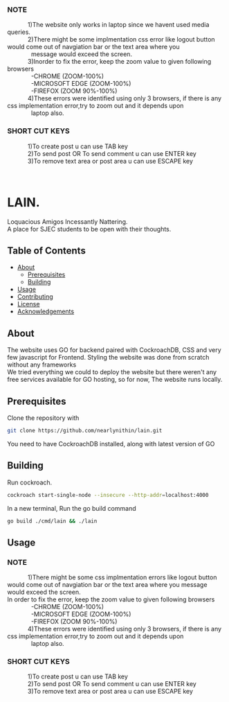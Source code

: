 
<h3>NOTE</h3>
<P>&nbsp &nbsp &nbsp &nbsp &nbsp &nbsp 1)The website only works in laptop since we havent used media queries.  <br>&nbsp &nbsp &nbsp &nbsp &nbsp &nbsp 2)There might be some implmentation css error like logout button would come out of navgiation bar or the text area where you <br> &nbsp &nbsp &nbsp &nbsp &nbsp &nbsp &nbsp  message would exceed the screen.  <br>&nbsp &nbsp &nbsp &nbsp &nbsp &nbsp 3)Inorder to fix the error, keep the zoom value to given following browsers <br>&nbsp &nbsp &nbsp &nbsp &nbsp &nbsp &nbsp -CHROME (ZOOM-100%) <BR> &nbsp &nbsp &nbsp &nbsp &nbsp &nbsp &nbsp -MICROSOFT EDGE (ZOOM-100%) <BR> &nbsp &nbsp &nbsp &nbsp &nbsp &nbsp &nbsp -FIREFOX (ZOOM 90%-100%)<BR> &nbsp &nbsp &nbsp &nbsp &nbsp &nbsp 4)These errors were identified using only 3 browsers, if there is any css implementation error,try to zoom out and it depends upon <br>&nbsp &nbsp &nbsp &nbsp &nbsp &nbsp &nbsp laptop also. </P> <h3>SHORT CUT KEYS</h3><P>&nbsp &nbsp &nbsp &nbsp &nbsp &nbsp 1)To create post u can use TAB key <br>&nbsp &nbsp &nbsp &nbsp &nbsp &nbsp 2)To send post OR To send comment u can use ENTER key <BR> &nbsp &nbsp &nbsp &nbsp &nbsp &nbsp 3)To remove text area or post area u can use ESCAPE key </P><BR>


# LAIN.
Loquacious Amigos Incessantly Nattering.<br>
A place for SJEC students to be open with their thoughts.

## Table of Contents
- [About](#about)
  - [Prerequisites](#prerequisites)
  - [Building](#building)
- [Usage](#usage)
- [Contributing](#contributing)
- [License](#license)
- [Acknowledgements](#acknowledgements)

## About
The website uses GO for backend paired with CockroachDB, CSS and very few javascript for Frontend. Styling the website was done from scratch without any frameworks<br>
We tried everything we could to deploy the website but there weren't any free services available for GO hosting, so for now, The website runs locally.


## Prerequisites
Clone the repository with
```bash
git clone https://github.com/nearlynithin/lain.git
```
You need to have CockroachDB installed, along with latest version of GO

## Building
Run cockroach.
```bash
cockroach start-single-node --insecure --http-addr=localhost:4000
```
In a new terminal, Run the go build command
```bash
go build ./cmd/lain && ./lain
```

## Usage
<h3>NOTE</h3>
<P>&nbsp &nbsp &nbsp &nbsp &nbsp &nbsp 1)There might be some css implmentation errors like logout button would come out of navgiation bar or the text area where you message would exceed the screen.  <br>In order to fix the error, keep the zoom value to given following browsers <br>&nbsp &nbsp &nbsp &nbsp &nbsp &nbsp &nbsp -CHROME (ZOOM-100%) <BR> &nbsp &nbsp &nbsp &nbsp &nbsp &nbsp &nbsp -MICROSOFT EDGE (ZOOM-100%) <BR> &nbsp &nbsp &nbsp &nbsp &nbsp &nbsp &nbsp -FIREFOX (ZOOM 90%-100%)<BR> &nbsp &nbsp &nbsp &nbsp &nbsp &nbsp 4)These errors were identified using only 3 browsers, if there is any css implementation error,try to zoom out and it depends upon <br>&nbsp &nbsp &nbsp &nbsp &nbsp &nbsp &nbsp laptop also. </P> <h3>SHORT CUT KEYS</h3><P>&nbsp &nbsp &nbsp &nbsp &nbsp &nbsp 1)To create post u can use TAB key <br>&nbsp &nbsp &nbsp &nbsp &nbsp &nbsp 2)To send post OR To send comment u can use ENTER key <BR> &nbsp &nbsp &nbsp &nbsp &nbsp &nbsp 3)To remove text area or post area u can use ESCAPE key </P><BR>
